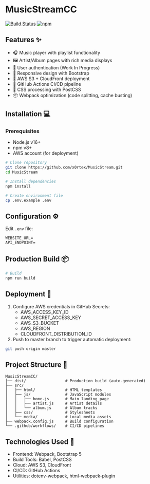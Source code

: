 # MusicStreamCC

[![Build Status](https://github.com/x0rtex/MusicStream/actions/workflows/deploy.yml/badge.svg)](https://github.com/x0rtex/MusicStream/actions)
[![npm](https://img.shields.io/npm/v/webpack)](https://www.npmjs.com/package/webpack)

## Features ✨

- 🎧 Music player with playlist functionality
- 🖼️ Artist/Album pages with rich media displays
- 🔐 User authentication (Work In Progress)
- 📱 Responsive design with Bootstrap
- 🚀 AWS S3 + CloudFront deployment
- 🔄 GitHub Actions CI/CD pipeline
- 🎨 CSS processing with PostCSS
- 📦 Webpack optimization (code splitting, cache busting)

## Installation 💻

### Prerequisites

- Node.js v16+
- npm v8+
- AWS account (for deployment)

```bash
# Clone repository
git clone https://github.com/x0rtex/MusicStream.git
cd MusicStream

# Install dependencies
npm install

# Create environment file
cp .env.example .env
```

## Configuration ⚙️

Edit `.env` file:

```env
WEBSITE_URL=
API_ENDPOINT=
```

## Production Build 📦

```bash
# Build
npm run build
```

## Deployment 🚀

1. Configure AWS credentials in GitHub Secrets:
    - AWS_ACCESS_KEY_ID
    - AWS_SECRET_ACCESS_KEY
    - AWS_S3_BUCKET
    - AWS_REGION
    - CLOUDFRONT_DISTRIBUTION_ID
2. Push to master branch to trigger automatic deployment:

```bash
git push origin master
````

## Project Structure 📂

```
MusicStreamCC/
├── dist/                 # Production build (auto-generated)
├── src/
│   ├── html/             # HTML templates
│   ├── js/               # JavaScript modules
│   │   ├── home.js       # Main landing page
│   │   ├── artist.js     # Artist details
│   │   └── album.js      # Album tracks
│   ├── css/              # Stylesheets
│   └── media/            # Local media assets
├── webpack.config.js     # Build configuration
└── .github/workflows/    # CI/CD pipelines
```

## Technologies Used 🔧

- Frontend: Webpack, Bootstrap 5
- Build Tools: Babel, PostCSS
- Cloud: AWS S3, CloudFront
- CI/CD: GitHub Actions
- Utilities: dotenv-webpack, html-webpack-plugin
